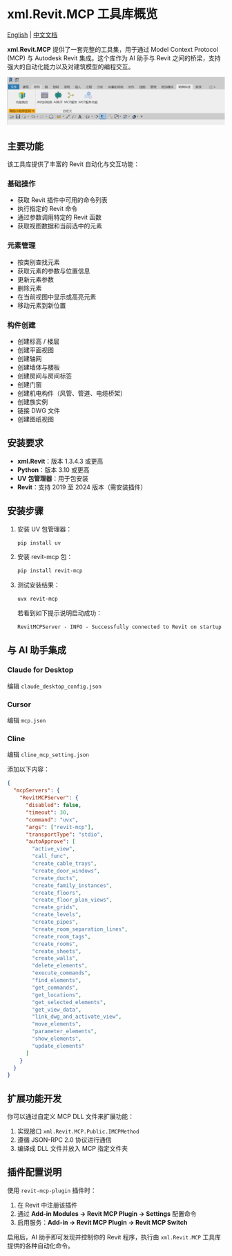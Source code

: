 # xml.Revit.MCP 工具库概览

[English](./README.md) | [中文文档](./README-zh.md)

**xml.Revit.MCP** 提供了一套完整的工具集，用于通过 Model Context Protocol (MCP) 与 Autodesk Revit 集成。这个库作为 AI 助手与
Revit 之间的桥梁，支持强大的自动化能力以及对建筑模型的编程交互。

![xml.Revit.png](imgs/xml.Revit.png)

## 主要功能

该工具库提供了丰富的 Revit 自动化与交互功能：

### **基础操作**

- 获取 Revit 插件中可用的命令列表
- 执行指定的 Revit 命令
- 通过参数调用特定的 Revit 函数
- 获取视图数据和当前选中的元素

### **元素管理**

- 按类别查找元素
- 获取元素的参数与位置信息
- 更新元素参数
- 删除元素
- 在当前视图中显示或高亮元素
- 移动元素到新位置

### **构件创建**

- 创建标高 / 楼层
- 创建平面视图
- 创建轴网
- 创建墙体与楼板
- 创建房间与房间标签
- 创建门窗
- 创建机电构件（风管、管道、电缆桥架）
- 创建族实例
- 链接 DWG 文件
- 创建图纸视图

## 安装要求

- **xml.Revit**：版本 1.3.4.3 或更高
- **Python**：版本 3.10 或更高
- **UV 包管理器**：用于包安装
- **Revit**：支持 2019 至 2024 版本（需安装插件）

## 安装步骤

1. 安装 UV 包管理器：

   ```bash
   pip install uv
   ```

2. 安装 revit-mcp 包：

   ```bash
   pip install revit-mcp
   ```

3. 测试安装结果：
   ```bash
   uvx revit-mcp
   ```
   若看到如下提示说明启动成功：
   ```
   RevitMCPServer - INFO - Successfully connected to Revit on startup
   ```

## 与 AI 助手集成

### Claude for Desktop

编辑 `claude_desktop_config.json`

### Cursor

编辑 `mcp.json`

### Cline

编辑 `cline_mcp_setting.json`

添加以下内容：

```json
{
  "mcpServers": {
    "RevitMCPServer": {
      "disabled": false,
      "timeout": 30,
      "command": "uvx",
      "args": ["revit-mcp"],
      "transportType": "stdio",
      "autoApprove": [
        "active_view",
        "call_func",
        "create_cable_trays",
        "create_door_windows",
        "create_ducts",
        "create_family_instances",
        "create_floors",
        "create_floor_plan_views",
        "create_grids",
        "create_levels",
        "create_pipes",
        "create_room_separation_lines",
        "create_room_tags",
        "create_rooms",
        "create_sheets",
        "create_walls",
        "delete_elements",
        "execute_commands",
        "find_elements",
        "get_commands",
        "get_locations",
        "get_selected_elements",
        "get_view_data",
        "link_dwg_and_activate_view",
        "move_elements",
        "parameter_elements",
        "show_elements",
        "update_elements"
      ]
    }
  }
}
```

## 扩展功能开发

你可以通过自定义 MCP DLL 文件来扩展功能：

1. 实现接口 `xml.Revit.MCP.Public.IMCPMethod`
2. 遵循 JSON-RPC 2.0 协议进行通信
3. 编译成 DLL 文件并放入 MCP 指定文件夹

## 插件配置说明

使用 `revit-mcp-plugin` 插件时：

1. 在 Revit 中注册该插件
2. 通过 **Add-in Modules → Revit MCP Plugin → Settings** 配置命令
3. 启用服务：**Add-in → Revit MCP Plugin → Revit MCP Switch**

启用后，AI 助手即可发现并控制你的 Revit 程序，执行由 `xml.Revit.MCP` 工具库提供的各种自动化命令。

